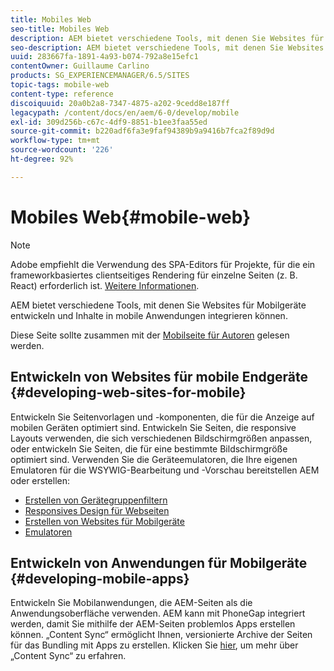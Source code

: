 ```yaml
---
title: Mobiles Web
seo-title: Mobiles Web
description: AEM bietet verschiedene Tools, mit denen Sie Websites für Mobilgeräte entwickeln und Inhalte in mobile Anwendungen integrieren können.
seo-description: AEM bietet verschiedene Tools, mit denen Sie Websites für Mobilgeräte entwickeln und Inhalte in mobile Anwendungen integrieren können.
uuid: 283667fa-1891-4a93-b074-792a8e15efc1
contentOwner: Guillaume Carlino
products: SG_EXPERIENCEMANAGER/6.5/SITES
topic-tags: mobile-web
content-type: reference
discoiquuid: 20a0b2a8-7347-4875-a202-9cedd8e187ff
legacypath: /content/docs/en/aem/6-0/develop/mobile
exl-id: 309d256b-c67c-4df9-8851-b1ee3faa55ed
source-git-commit: b220adf6fa3e9faf94389b9a9416b7fca2f89d9d
workflow-type: tm+mt
source-wordcount: '226'
ht-degree: 92%

---
```


# Mobiles Web{#mobile-web}

>[!NOTE]
>
>Adobe empfiehlt die Verwendung des SPA-Editors für Projekte, für die ein frameworkbasiertes clientseitiges Rendering für einzelne Seiten (z. B. React) erforderlich ist. [Weitere Informationen](/help/sites-developing/spa-overview.md).

AEM bietet verschiedene Tools, mit denen Sie Websites für Mobilgeräte entwickeln und Inhalte in mobile Anwendungen integrieren können.

Diese Seite sollte zusammen mit der [Mobilseite für Autoren](/help/sites-authoring/mobile.md) gelesen werden.

## Entwickeln von Websites für mobile Endgeräte  {#developing-web-sites-for-mobile}

Entwickeln Sie Seitenvorlagen und -komponenten, die für die Anzeige auf mobilen Geräten optimiert sind. Entwickeln Sie Seiten, die responsive Layouts verwenden, die sich verschiedenen Bildschirmgrößen anpassen, oder entwickeln Sie Seiten, die für eine bestimmte Bildschirmgröße optimiert sind. Verwenden Sie die Geräteemulatoren, die Ihre eigenen Emulatoren für die WSYWIG-Bearbeitung und -Vorschau bereitstellen AEM oder erstellen:

* [Erstellen von Gerätegruppenfiltern](/help/sites-developing/groupfilters.md)
* [Responsives Design für Webseiten](/help/sites-developing/responsive.md)
* [Erstellen von Websites für Mobilgeräte](/help/sites-developing/mobile.md)
* [Emulatoren](/help/sites-developing/emulators.md)

## Entwickeln von Anwendungen für Mobilgeräte {#developing-mobile-apps}

Entwickeln Sie Mobilanwendungen, die AEM-Seiten als die Anwendungsoberfläche verwenden. AEM kann mit PhoneGap integriert werden, damit Sie mithilfe der AEM-Seiten problemlos Apps erstellen können. „Content Sync“ ermöglicht Ihnen, versionierte Archive der Seiten für das Bundling mit Apps zu erstellen. Klicken Sie [hier](/help/mobile/phonegap-contentsync.md), um mehr über „Content Sync“ zu erfahren.
